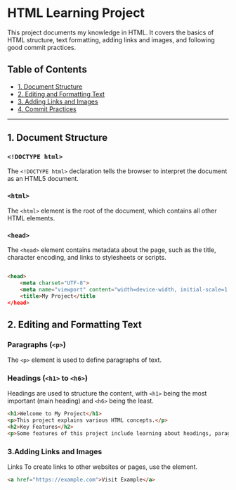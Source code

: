 # HTML Learning Project

This project documents my knowledge in HTML. It covers the basics of HTML structure, text formatting, adding links and images, and following good commit practices.

## Table of Contents
- [1. Document Structure](#1-document-structure)
- [2. Editing and Formatting Text](#2-editing-and-formatting-text)
- [3. Adding Links and Images](#3-adding-links-and-images)
- [4. Commit Practices](#4-commit-practices)

---

## 1. Document Structure

### `<!DOCTYPE html>`
The `<!DOCTYPE html>` declaration tells the browser to interpret the document as an HTML5 document.

### `<html>`
The `<html>` element is the root of the document, which contains all other HTML elements.

### `<head>`
The `<head>` element contains metadata about the page, such as the title, character encoding, and links to stylesheets or scripts.

```html

<head>
    <meta charset="UTF-8">
    <meta name="viewport" content="width=device-width, initial-scale=1.0">
    <title>My Project</title
</head>

```
## 2. Editing and Formatting Text

### Paragraphs (`<p>`)
The `<p>` element is used to define paragraphs of text.

### Headings (`<h1>` to `<h6>`)
Headings are used to structure the content, with `<h1>` being the most important (main heading) and `<h6>` being the least.

```html
<h1>Welcome to My Project</h1>
<p>This project explains various HTML concepts.</p>
<h2>Key Features</h2>
<p>Some features of this project include learning about headings, paragraphs, links, and images.</p>

```
### 3.Adding Links and Images
Links
To create links to other websites or pages, use the <a> element.
```html
<a href="https://example.com">Visit Example</a>
```
